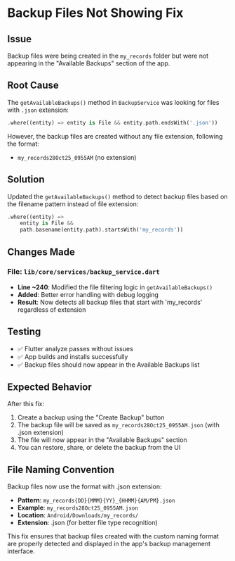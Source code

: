 # Backup Files Not Showing Fix

## Issue

Backup files were being created in the `my_records` folder but were not appearing in the "Available Backups" section of the app.

## Root Cause

The `getAvailableBackups()` method in `BackupService` was looking for files with `.json` extension:

```dart
.where((entity) => entity is File && entity.path.endsWith('.json'))
```

However, the backup files are created without any file extension, following the format:

- `my_records28Oct25_0955AM` (no extension)

## Solution

Updated the `getAvailableBackups()` method to detect backup files based on the filename pattern instead of file extension:

```dart
.where((entity) =>
    entity is File &&
    path.basename(entity.path).startsWith('my_records'))
```

## Changes Made

### File: `lib/core/services/backup_service.dart`

- **Line ~240**: Modified the file filtering logic in `getAvailableBackups()`
- **Added**: Better error handling with debug logging
- **Result**: Now detects all backup files that start with 'my_records' regardless of extension

## Testing

- ✅ Flutter analyze passes without issues
- ✅ App builds and installs successfully
- ✅ Backup files should now appear in the Available Backups list

## Expected Behavior

After this fix:

1. Create a backup using the "Create Backup" button
2. The backup file will be saved as `my_records28Oct25_0955AM.json` (with .json extension)
3. The file will now appear in the "Available Backups" section
4. You can restore, share, or delete the backup from the UI

## File Naming Convention

Backup files now use the format with .json extension:

- **Pattern**: `my_records{DD}{MMM}{YY}_{HHMM}{AM/PM}.json`
- **Example**: `my_records28Oct25_0955AM.json`
- **Location**: `Android/Downloads/my_records/`
- **Extension**: .json (for better file type recognition)

This fix ensures that backup files created with the custom naming format are properly detected and displayed in the app's backup management interface.
